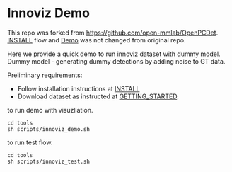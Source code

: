 # Innoviz Demo
This repo was forked from https://github.com/open-mmlab/OpenPCDet. 
[INSTALL](INSTALL.md) flow and [Demo](DEMO.md) was not changed from original repo.

Here we provide a quick demo to run innoviz dataset with dummy model. 
Dummy model - generating dummy detections by adding noise to GT data.

Preliminary requirements:
- Follow installation instructions at [INSTALL](INSTALL.md)
- Download dataset as instructed at [GETTING_STARTED](GETTING_STARTED.md#innoviz-dataset).

to run demo with visuzliation. 
``` 
cd tools
sh scripts/innoviz_demo.sh
```

to run test flow.
``` 
cd tools
sh scripts/innoviz_test.sh
```
